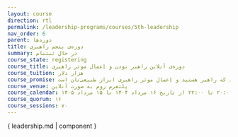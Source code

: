```yaml
---
layout: course
direction: rtl
permalink: /leadership-programs/courses/5th-leadership
nav_order: 6
parent: دوره‌ها
title: دوره‌ی پنجم راهبری
summary: در حال ثبتنام
course_state: registering
course_title: دوره‌ی آنلاین راهبر بودن و اِعمال موثر راهبری
course_tuition: هزار دلار
course_promise: شما در حالی دوره را ترک می‌کنید که راهبر هستید و اِعمال موثر راهبری ابراز طبیعی‌تان است
course_venue: پلتفرم زوم به صورت آنلاین
course_calendar: پنجشنبه‌ها و جمعه‌ها ساعت ۸:۰۰ تا ۱۰:۰۰ و ۱۱:۰۰ تا ۱۳:۰۰ به مدت ۲۴ جلسه و ادامه‌ی جلسات، پنجشنبه‌ها ساعت ۲۰:۰۰ تا ۲۲:۰۰ از تاریخ ۱۶ مرداد ۱۴۰۴ تا ۱۵ مرداد ۱۴۰۵
course_quorum: ۱۶
course_sessions: ۷۰
---
```

 
{ leadership.md | component }
